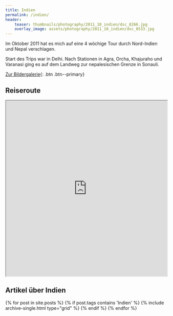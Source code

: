 ```yaml
---
title: Indien
permalink: /indien/
header:
    teaser: thumbnails/photography/2011_10_indien/dsc_8266.jpg
    overlay_image: assets/photography/2011_10_indien/dsc_8533.jpg
---
```


Im Oktober 2011 hat es mich auf eine 4 wöchige Tour durch Nord-Indien und Nepal verschlagen. 

Start des Trips war in Delhi. Nach Stationen in Agra, Orcha, Khajuraho und Varanasi ging es auf dem Landweg 
zur nepalesischen Grenze in Sonauli.

[Zur Bildergalerie](/photography/indien-2011/){: .btn .btn--primary}

## Reiseroute
<iframe src="https://www.google.com/maps/d/u/0/embed?mid=16H6_4xl5uwt91PZLog8xUBhNvYb4LN40" width="100%" height="550px"></iframe>

## Artikel über Indien
<div>
{% for post in site.posts %}
  {% if post.tags contains 'Indien' %}
    {% include archive-single.html type="grid" %}
  {% endif %}
{% endfor %}
</div>
